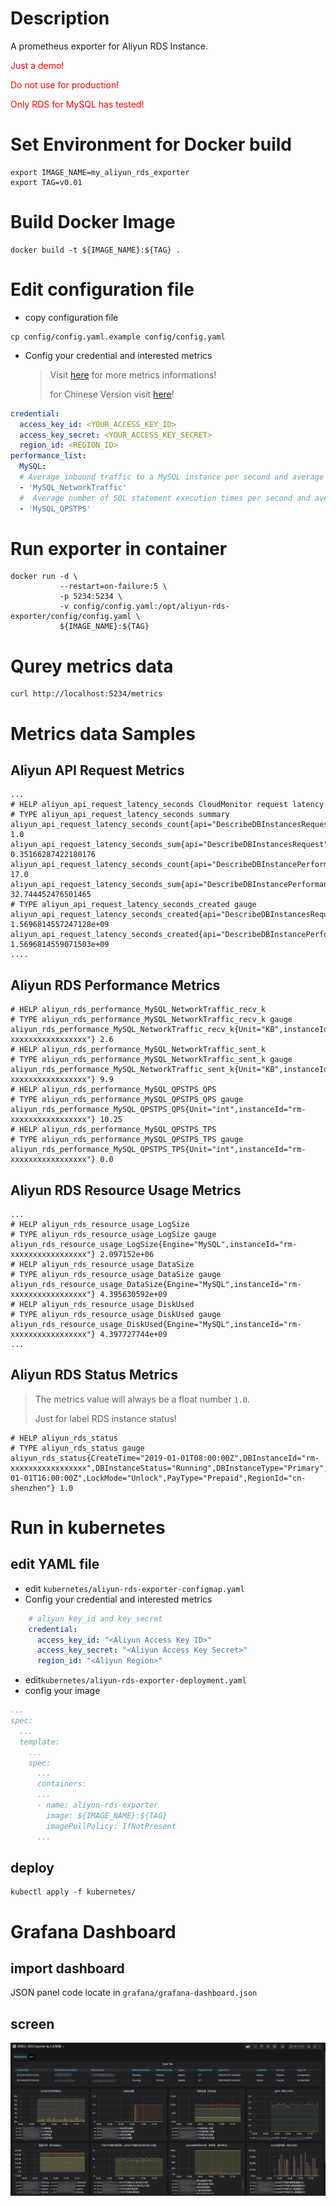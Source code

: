 # Description

A prometheus exporter for Aliyun RDS Instance.

<font color='red'>Just a demo!</font>

<font color='red'>Do not use for production!</font>

<font color='red'>Only RDS for MySQL has tested!</font>

# Set Environment for Docker build 

```shell
export IMAGE_NAME=my_aliyun_rds_exporter
export TAG=v0.01
```

# Build Docker Image

```shell
docker build -t ${IMAGE_NAME}:${TAG} .
```

# Edit configuration file

- copy configuration file

```shell
cp config/config.yaml.example config/config.yaml
```

- Config your credential and interested metrics

  > Visit [here](https://www.alibabacloud.com/help/doc-detail/26316.htm?spm=a2c63.p38356.b99.764.1d5b6457y4HDHR) for more metrics informations!
  >
  > for Chinese Version visit [here](https://help.aliyun.com/document_detail/26316.html?spm=a2c1g.8271268.0.0.2e90df25B78c0i)!

```yaml
credential:
  access_key_id: <YOUR_ACCESS_KEY_ID>
  access_key_secret: <YOUR_ACCESS_KEY_SECRET>
  region_id: <REGION_ID>
performance_list:
  MySQL:
  # Average inbound traffic to a MySQL instance per second and average outbound traffic from a MySQL instance per second. Unit: KB. 
  - 'MySQL_NetworkTraffic'
  #  Average number of SQL statement execution times per second and average number of transactions per second 
  - 'MySQL_QPSTPS'
```

# Run exporter in container

```shell
docker run -d \
           --restart=on-failure:5 \
           -p 5234:5234 \
           -v config/config.yaml:/opt/aliyun-rds-exporter/config/config.yaml \
           ${IMAGE_NAME}:${TAG}
```

# Qurey metrics data

```shell
curl http://localhost:5234/metrics
```

# Metrics data Samples

## Aliyun API Request Metrics

```shell
...
# HELP aliyun_api_request_latency_seconds CloudMonitor request latency
# TYPE aliyun_api_request_latency_seconds summary
aliyun_api_request_latency_seconds_count{api="DescribeDBInstancesRequest"} 1.0
aliyun_api_request_latency_seconds_sum{api="DescribeDBInstancesRequest"} 0.35166287422180176
aliyun_api_request_latency_seconds_count{api="DescribeDBInstancePerformanceRequest"} 17.0
aliyun_api_request_latency_seconds_sum{api="DescribeDBInstancePerformanceRequest"} 32.744452476501465
# TYPE aliyun_api_request_latency_seconds_created gauge
aliyun_api_request_latency_seconds_created{api="DescribeDBInstancesRequest"} 1.5696814557247128e+09
aliyun_api_request_latency_seconds_created{api="DescribeDBInstancePerformanceRequest"} 1.5696814559071503e+09
....
```

## Aliyun RDS Performance Metrics

```shell
# HELP aliyun_rds_performance_MySQL_NetworkTraffic_recv_k
# TYPE aliyun_rds_performance_MySQL_NetworkTraffic_recv_k gauge
aliyun_rds_performance_MySQL_NetworkTraffic_recv_k{Unit="KB",instanceId="rm-xxxxxxxxxxxxxxxxx"} 2.6
# HELP aliyun_rds_performance_MySQL_NetworkTraffic_sent_k
# TYPE aliyun_rds_performance_MySQL_NetworkTraffic_sent_k gauge
aliyun_rds_performance_MySQL_NetworkTraffic_sent_k{Unit="KB",instanceId="rm-xxxxxxxxxxxxxxxxx"} 9.9
# HELP aliyun_rds_performance_MySQL_QPSTPS_QPS
# TYPE aliyun_rds_performance_MySQL_QPSTPS_QPS gauge
aliyun_rds_performance_MySQL_QPSTPS_QPS{Unit="int",instanceId="rm-xxxxxxxxxxxxxxxxx"} 10.25
# HELP aliyun_rds_performance_MySQL_QPSTPS_TPS
# TYPE aliyun_rds_performance_MySQL_QPSTPS_TPS gauge
aliyun_rds_performance_MySQL_QPSTPS_TPS{Unit="int",instanceId="rm-xxxxxxxxxxxxxxxxx"} 0.0
```

## Aliyun RDS Resource Usage Metrics

```shell
...
# HELP aliyun_rds_resource_usage_LogSize
# TYPE aliyun_rds_resource_usage_LogSize gauge
aliyun_rds_resource_usage_LogSize{Engine="MySQL",instanceId="rm-xxxxxxxxxxxxxxxxx"} 2.097152e+06
# HELP aliyun_rds_resource_usage_DataSize
# TYPE aliyun_rds_resource_usage_DataSize gauge
aliyun_rds_resource_usage_DataSize{Engine="MySQL",instanceId="rm-xxxxxxxxxxxxxxxxx"} 4.395630592e+09
# HELP aliyun_rds_resource_usage_DiskUsed
# TYPE aliyun_rds_resource_usage_DiskUsed gauge
aliyun_rds_resource_usage_DiskUsed{Engine="MySQL",instanceId="rm-xxxxxxxxxxxxxxxxx"} 4.397727744e+09
...
```

## Aliyun RDS Status Metrics

> The metrics value will always be a float number `1.0`.
>
> Just for label RDS instance status!

```shell
# HELP aliyun_rds_status 
# TYPE aliyun_rds_status gauge
aliyun_rds_status{CreateTime="2019-01-01T08:00:00Z",DBInstanceId="rm-xxxxxxxxxxxxxxxxx",DBInstanceStatus="Running",DBInstanceType="Primary",Engine="MySQL",EngineVersion="5.7",ExpireTime="2020-01-01T16:00:00Z",LockMode="Unlock",PayType="Prepaid",RegionId="cn-shenzhen"} 1.0
```

# Run in kubernetes

## edit YAML file

- edit `kubernetes/aliyun-rds-exporter-configmap.yaml`
- Config your credential and interested metrics

```yaml
    # aliyun key_id and key_secret
    credential:
      access_key_id: "<Aliyun Access Key ID>"
      access_key_secret: "<Aliyun Access Key Secret>"
      region_id: "<Aliyun Region>"
```

- edit`kubernetes/aliyun-rds-exporter-deployment.yaml`
- config your image

```yaml
...
spec:
  ...
  template:
    ...
    spec:
      ...
      containers:
      ...
      - name: aliyun-rds-exporter
        image: ${IMAGE_NAME}:${TAG}
        imagePullPolicy: IfNotPresent
      ...
```

## deploy

```shell
kubectl apply -f kubernetes/
```

# Grafana Dashboard

## import dashboard

JSON panel code locate in `grafana/grafana-dashboard.json`

## screen

![grafana-dashboard-demo](./grafana/grafana-dashboard-demo.png)